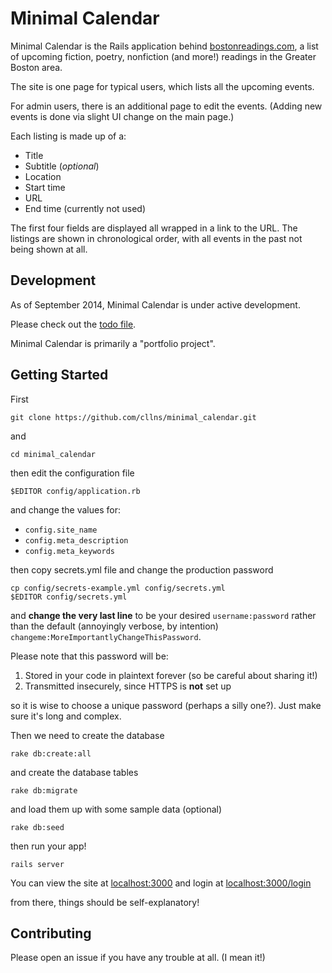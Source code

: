 Minimal Calendar
===

Minimal Calendar is the Rails application behind
[bostonreadings.com](http://bostonreadings.com),
a list of upcoming fiction, poetry, nonfiction (and more!)
readings in the Greater Boston area.


The site is one page for typical users, which lists all the upcoming events.

For admin users, there is an additional page to edit the events. (Adding new
events is done via slight UI change on the main page.)

Each listing is made up of a:
- Title
- Subtitle (*optional*)
- Location
- Start time
- URL
- End time (currently not used)

The first four fields are displayed all wrapped in a link to the URL.
The listings are shown in chronological order, with all events in the past not
being shown at all.


Development
---
As of September 2014, Minimal Calendar is under active development.

Please check out the [todo file](todo.md).

Minimal Calendar is primarily a "portfolio project".


Getting Started
---
First

`git clone https://github.com/cllns/minimal_calendar.git`

and

`cd minimal_calendar`

then edit the configuration file

`$EDITOR config/application.rb`

and change the values for:

- `config.site_name`
- `config.meta_description`
- `config.meta_keywords`

then copy secrets.yml file and change the production password

```
cp config/secrets-example.yml config/secrets.yml
$EDITOR config/secrets.yml
```

and **change the very last line** to be your desired `username:password` rather
than the default (annoyingly verbose, by intention) `changeme:MoreImportantlyChangeThisPassword`.

Please note that this password will be:

1. Stored in your code in plaintext forever (so be careful about sharing it!)
2. Transmitted insecurely, since HTTPS is **not** set up

so it is wise to choose a unique password (perhaps a silly one?). Just make sure
it's long and complex.

Then we need to create the database

`rake db:create:all`

and create the database tables

`rake db:migrate`

and load them up with some sample data (optional)

`rake db:seed`

then run your app!

`rails server`

You can view the site at [localhost:3000](localhost:3000) and login at [localhost:3000/login](localhost:3000/login)

from there, things should be self-explanatory!


Contributing
---
Please open an issue if you have any trouble at all. (I mean it!)
